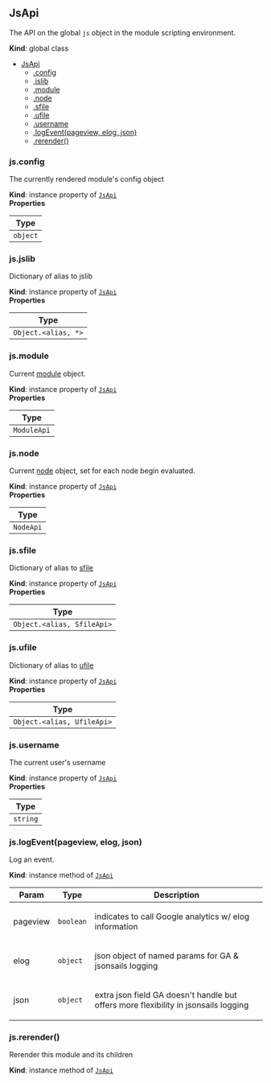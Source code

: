 <a name="JsApi"></a>

## JsApi
The API on the global `js` object in the module scripting environment.

**Kind**: global class  

* [JsApi](#JsApi)
    * [.config](#JsApi+config)
    * [.jslib](#JsApi+jslib)
    * [.module](#JsApi+module)
    * [.node](#JsApi+node)
    * [.sfile](#JsApi+sfile)
    * [.ufile](#JsApi+ufile)
    * [.username](#JsApi+username)
    * [.logEvent(pageview, elog, json)](#JsApi+logEvent)
    * [.rerender()](#JsApi+rerender)

<a name="JsApi+config"></a>

### js.config
The currently rendered module's config object

**Kind**: instance property of <code>[JsApi](#JsApi)</code>  
**Properties**

<table>
  <thead>
    <tr>
      <th>Type</th>
    </tr>
  </thead>
  <tbody>
<tr>
    <td><code>object</code></td>
    </tr>  </tbody>
</table>

<a name="JsApi+jslib"></a>

### js.jslib
Dictionary of alias to jslib

**Kind**: instance property of <code>[JsApi](#JsApi)</code>  
**Properties**

<table>
  <thead>
    <tr>
      <th>Type</th>
    </tr>
  </thead>
  <tbody>
<tr>
    <td><code>Object.&lt;alias, *&gt;</code></td>
    </tr>  </tbody>
</table>

<a name="JsApi+module"></a>

### js.module
Current [module](module_api.md) object.

**Kind**: instance property of <code>[JsApi](#JsApi)</code>  
**Properties**

<table>
  <thead>
    <tr>
      <th>Type</th>
    </tr>
  </thead>
  <tbody>
<tr>
    <td><code>ModuleApi</code></td>
    </tr>  </tbody>
</table>

<a name="JsApi+node"></a>

### js.node
Current [node](node_api.md) object, set for each node begin evaluated.

**Kind**: instance property of <code>[JsApi](#JsApi)</code>  
**Properties**

<table>
  <thead>
    <tr>
      <th>Type</th>
    </tr>
  </thead>
  <tbody>
<tr>
    <td><code>NodeApi</code></td>
    </tr>  </tbody>
</table>

<a name="JsApi+sfile"></a>

### js.sfile
Dictionary of alias to [sfile](sfile_api.md)

**Kind**: instance property of <code>[JsApi](#JsApi)</code>  
**Properties**

<table>
  <thead>
    <tr>
      <th>Type</th>
    </tr>
  </thead>
  <tbody>
<tr>
    <td><code>Object.&lt;alias, SfileApi&gt;</code></td>
    </tr>  </tbody>
</table>

<a name="JsApi+ufile"></a>

### js.ufile
Dictionary of alias to [ufile](ufile_api.md)

**Kind**: instance property of <code>[JsApi](#JsApi)</code>  
**Properties**

<table>
  <thead>
    <tr>
      <th>Type</th>
    </tr>
  </thead>
  <tbody>
<tr>
    <td><code>Object.&lt;alias, UfileApi&gt;</code></td>
    </tr>  </tbody>
</table>

<a name="JsApi+username"></a>

### js.username
The current user's username

**Kind**: instance property of <code>[JsApi](#JsApi)</code>  
**Properties**

<table>
  <thead>
    <tr>
      <th>Type</th>
    </tr>
  </thead>
  <tbody>
<tr>
    <td><code>string</code></td>
    </tr>  </tbody>
</table>

<a name="JsApi+logEvent"></a>

### js.logEvent(pageview, elog, json)
Log an event.

**Kind**: instance method of <code>[JsApi](#JsApi)</code>  
<table>
  <thead>
    <tr>
      <th>Param</th><th>Type</th><th>Description</th>
    </tr>
  </thead>
  <tbody>
<tr>
    <td>pageview</td><td><code>boolean</code></td><td><p>indicates to call Google analytics w/ elog
                 information</p>
</td>
    </tr><tr>
    <td>elog</td><td><code>object</code></td><td><p>json object of named params for GA &amp; jsonsails
                 logging</p>
</td>
    </tr><tr>
    <td>json</td><td><code>object</code></td><td><p>extra json field GA doesn&#39;t handle but offers
                 more flexibility in jsonsails logging</p>
</td>
    </tr>  </tbody>
</table>

<a name="JsApi+rerender"></a>

### js.rerender()
Rerender this module and its children

**Kind**: instance method of <code>[JsApi](#JsApi)</code>  
